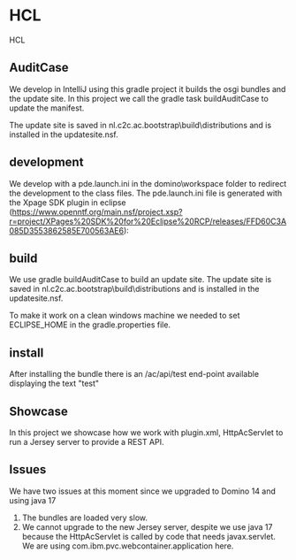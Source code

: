 # HCL

HCL

## AuditCase

We develop in IntelliJ using this gradle project it builds the osgi bundles and the update site.
In this project we call the gradle task buildAuditCase to update the manifest.

The update site is saved in nl.c2c.ac.bootstrap\build\distributions and is installed in the updatesite.nsf.

## development

We develop with a pde.launch.ini in the domino\workspace folder to redirect the development to the class files.
The pde.launch.ini file is generated with the Xpage SDK plugin in eclipse (https://www.openntf.org/main.nsf/project.xsp?r=project/XPages%20SDK%20for%20Eclipse%20RCP/releases/FFD60C3A085D3553862585E700563AE6):

## build

We use gradle buildAuditCase to build an update site.
The update site is saved in nl.c2c.ac.bootstrap\build\distributions and is installed in the updatesite.nsf.

To make it work on a clean windows machine we needed to set ECLIPSE_HOME in the gradle.properties file.

## install

After installing the bundle there is an /ac/api/test end-point available displaying the text "test"

## Showcase

In this project we showcase how we work with plugin.xml, HttpAcServlet to run a Jersey server to provide a REST API.

## Issues

We have two issues at this moment since we upgraded to Domino 14 and using java 17

1. The bundles are loaded very slow.
2. We cannot upgrade to the new Jersey server, despite we use java 17 because the HttpAcServlet is called by code that needs javax.servlet.
   We are using com.ibm.pvc.webcontainer.application here.

